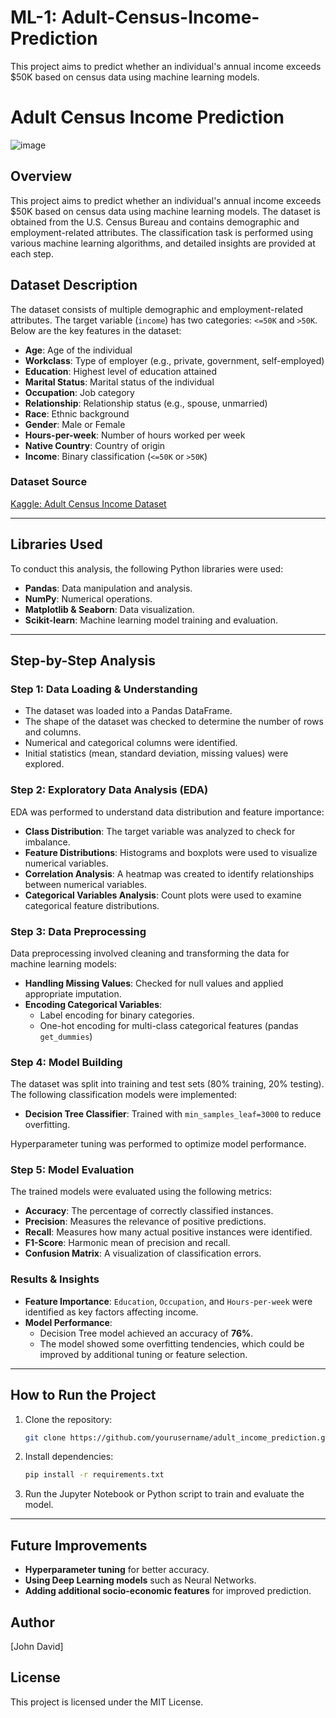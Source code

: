 # ML-1: Adult-Census-Income-Prediction
This project aims to predict whether an individual's annual income exceeds $50K based on census data using machine learning models. 

# Adult Census Income Prediction

![image](https://github.com/user-attachments/assets/57c95162-c710-40ef-b9fe-30f4bc6a08fb)

## Overview
This project aims to predict whether an individual's annual income exceeds $50K based on census data using machine learning models. The dataset is obtained from the U.S. Census Bureau and contains demographic and employment-related attributes. The classification task is performed using various machine learning algorithms, and detailed insights are provided at each step.

## Dataset Description
The dataset consists of multiple demographic and employment-related attributes. The target variable (`income`) has two categories: `<=50K` and `>50K`. Below are the key features in the dataset:

- **Age**: Age of the individual
- **Workclass**: Type of employer (e.g., private, government, self-employed)
- **Education**: Highest level of education attained
- **Marital Status**: Marital status of the individual
- **Occupation**: Job category
- **Relationship**: Relationship status (e.g., spouse, unmarried)
- **Race**: Ethnic background
- **Gender**: Male or Female
- **Hours-per-week**: Number of hours worked per week
- **Native Country**: Country of origin
- **Income**: Binary classification (`<=50K` or `>50K`)

### Dataset Source
[Kaggle: Adult Census Income Dataset](https://www.kaggle.com/datasets/lovishbansal123/adult-census-income)

---

## Libraries Used
To conduct this analysis, the following Python libraries were used:

- **Pandas**: Data manipulation and analysis.
- **NumPy**: Numerical operations.
- **Matplotlib & Seaborn**: Data visualization.
- **Scikit-learn**: Machine learning model training and evaluation.

---

## Step-by-Step Analysis

### Step 1: Data Loading & Understanding
- The dataset was loaded into a Pandas DataFrame.
- The shape of the dataset was checked to determine the number of rows and columns.
- Numerical and categorical columns were identified.
- Initial statistics (mean, standard deviation, missing values) were explored.

### Step 2: Exploratory Data Analysis (EDA)
EDA was performed to understand data distribution and feature importance:

- **Class Distribution**: The target variable was analyzed to check for imbalance.
- **Feature Distributions**: Histograms and boxplots were used to visualize numerical variables.
- **Correlation Analysis**: A heatmap was created to identify relationships between numerical variables.
- **Categorical Variables Analysis**: Count plots were used to examine categorical feature distributions.

### Step 3: Data Preprocessing
Data preprocessing involved cleaning and transforming the data for machine learning models:

- **Handling Missing Values**: Checked for null values and applied appropriate imputation.
- **Encoding Categorical Variables**:
  - Label encoding for binary categories.
  - One-hot encoding for multi-class categorical features (pandas `get_dummies`)

### Step 4: Model Building
The dataset was split into training and test sets (80% training, 20% testing). The following classification models were implemented:

- **Decision Tree Classifier**: Trained with `min_samples_leaf=3000` to reduce overfitting.

Hyperparameter tuning was performed to optimize model performance.

### Step 5: Model Evaluation
The trained models were evaluated using the following metrics:

- **Accuracy**: The percentage of correctly classified instances.
- **Precision**: Measures the relevance of positive predictions.
- **Recall**: Measures how many actual positive instances were identified.
- **F1-Score**: Harmonic mean of precision and recall.
- **Confusion Matrix**: A visualization of classification errors.

### Results & Insights
- **Feature Importance**: `Education`, `Occupation`, and `Hours-per-week` were identified as key factors affecting income.
- **Model Performance**:
  - Decision Tree model achieved an accuracy of **76%**.
  - The model showed some overfitting tendencies, which could be improved by additional tuning or feature selection.

---

## How to Run the Project
1. Clone the repository:
   ```bash
   git clone https://github.com/yourusername/adult_income_prediction.git
   ```
2. Install dependencies:
   ```bash
   pip install -r requirements.txt
   ```
3. Run the Jupyter Notebook or Python script to train and evaluate the model.

---

## Future Improvements
- **Hyperparameter tuning** for better accuracy.
- **Using Deep Learning models** such as Neural Networks.
- **Adding additional socio-economic features** for improved prediction.

## Author
[John David]

## License
This project is licensed under the MIT License.
